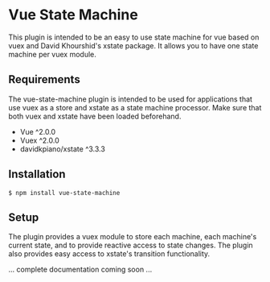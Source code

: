 # Vue State Machine

This plugin is intended to be an easy to use state machine for vue 
based on vuex and David Khourshid's xstate package.  It allows 
you to have one state machine per vuex module.  

## Requirements

The vue-state-machine plugin is intended to be used for applications that 
use vuex as a store and xstate as a state machine processor. Make sure that 
both vuex and xstate have been loaded beforehand.

- Vue ^2.0.0
- Vuex ^2.0.0
- davidkpiano/xstate ^3.3.3

## Installation
```
$ npm install vue-state-machine
```

## Setup

The plugin provides a vuex module to store each machine, each machine's
current state, and to provide reactive access to state changes.  The plugin also
provides easy access to xstate's transition functionality.


... complete documentation coming soon ...